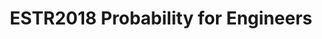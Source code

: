 ---
title: ESTR2018 Probability for Engineers
shortTitle: ESTR2018
icon: book-open
order: 3
category:
  - CUHK
tag:
  - Mathematics
---
